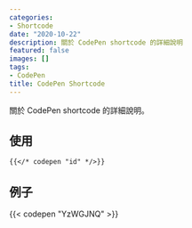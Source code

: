 ```yaml
---
categories:
- Shortcode
date: "2020-10-22"
description: 關於 CodePen shortcode 的詳細說明
featured: false
images: []
tags:
- CodePen
title: CodePen Shortcode
---
```


關於 CodePen shortcode 的詳細說明。
<!--more-->

## 使用

```markdown
{{</* codepen "id" */>}}
```

## 例子

{{< codepen "YzWGJNQ" >}}
